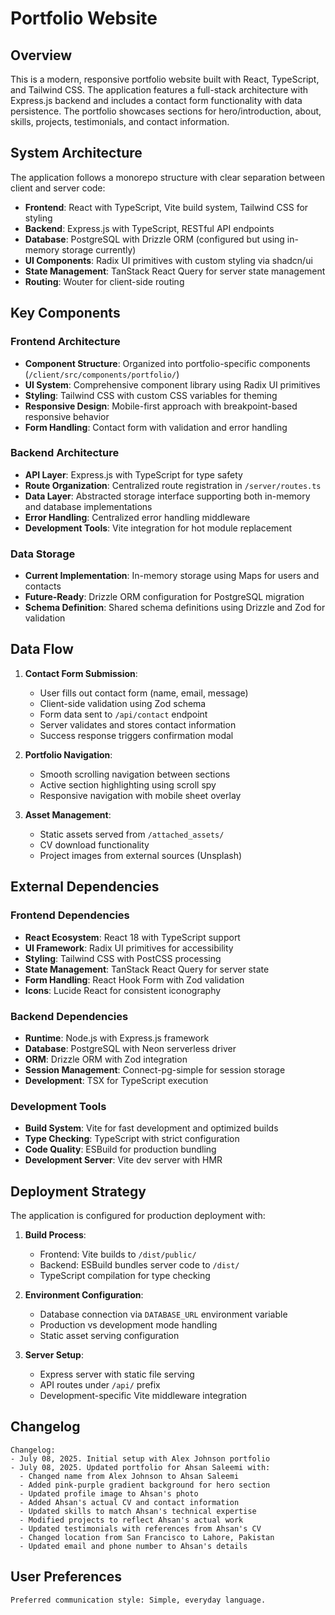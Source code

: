 # Portfolio Website

## Overview

This is a modern, responsive portfolio website built with React, TypeScript, and Tailwind CSS. The application features a full-stack architecture with Express.js backend and includes a contact form functionality with data persistence. The portfolio showcases sections for hero/introduction, about, skills, projects, testimonials, and contact information.

## System Architecture

The application follows a monorepo structure with clear separation between client and server code:

- **Frontend**: React with TypeScript, Vite build system, Tailwind CSS for styling
- **Backend**: Express.js with TypeScript, RESTful API endpoints
- **Database**: PostgreSQL with Drizzle ORM (configured but using in-memory storage currently)
- **UI Components**: Radix UI primitives with custom styling via shadcn/ui
- **State Management**: TanStack React Query for server state management
- **Routing**: Wouter for client-side routing

## Key Components

### Frontend Architecture
- **Component Structure**: Organized into portfolio-specific components (`/client/src/components/portfolio/`)
- **UI System**: Comprehensive component library using Radix UI primitives
- **Styling**: Tailwind CSS with custom CSS variables for theming
- **Responsive Design**: Mobile-first approach with breakpoint-based responsive behavior
- **Form Handling**: Contact form with validation and error handling

### Backend Architecture
- **API Layer**: Express.js with TypeScript for type safety
- **Route Organization**: Centralized route registration in `/server/routes.ts`
- **Data Layer**: Abstracted storage interface supporting both in-memory and database implementations
- **Error Handling**: Centralized error handling middleware
- **Development Tools**: Vite integration for hot module replacement

### Data Storage
- **Current Implementation**: In-memory storage using Maps for users and contacts
- **Future-Ready**: Drizzle ORM configuration for PostgreSQL migration
- **Schema Definition**: Shared schema definitions using Drizzle and Zod for validation

## Data Flow

1. **Contact Form Submission**:
   - User fills out contact form (name, email, message)
   - Client-side validation using Zod schema
   - Form data sent to `/api/contact` endpoint
   - Server validates and stores contact information
   - Success response triggers confirmation modal

2. **Portfolio Navigation**:
   - Smooth scrolling navigation between sections
   - Active section highlighting using scroll spy
   - Responsive navigation with mobile sheet overlay

3. **Asset Management**:
   - Static assets served from `/attached_assets/`
   - CV download functionality
   - Project images from external sources (Unsplash)

## External Dependencies

### Frontend Dependencies
- **React Ecosystem**: React 18 with TypeScript support
- **UI Framework**: Radix UI primitives for accessibility
- **Styling**: Tailwind CSS with PostCSS processing
- **State Management**: TanStack React Query for server state
- **Form Handling**: React Hook Form with Zod validation
- **Icons**: Lucide React for consistent iconography

### Backend Dependencies
- **Runtime**: Node.js with Express.js framework
- **Database**: PostgreSQL with Neon serverless driver
- **ORM**: Drizzle ORM with Zod integration
- **Session Management**: Connect-pg-simple for session storage
- **Development**: TSX for TypeScript execution

### Development Tools
- **Build System**: Vite for fast development and optimized builds
- **Type Checking**: TypeScript with strict configuration
- **Code Quality**: ESBuild for production bundling
- **Development Server**: Vite dev server with HMR

## Deployment Strategy

The application is configured for production deployment with:

1. **Build Process**:
   - Frontend: Vite builds to `/dist/public/`
   - Backend: ESBuild bundles server code to `/dist/`
   - TypeScript compilation for type checking

2. **Environment Configuration**:
   - Database connection via `DATABASE_URL` environment variable
   - Production vs development mode handling
   - Static asset serving configuration

3. **Server Setup**:
   - Express server with static file serving
   - API routes under `/api/` prefix
   - Development-specific Vite middleware integration

## Changelog

```
Changelog:
- July 08, 2025. Initial setup with Alex Johnson portfolio
- July 08, 2025. Updated portfolio for Ahsan Saleemi with:
  - Changed name from Alex Johnson to Ahsan Saleemi
  - Added pink-purple gradient background for hero section
  - Updated profile image to Ahsan's photo
  - Added Ahsan's actual CV and contact information
  - Updated skills to match Ahsan's technical expertise
  - Modified projects to reflect Ahsan's actual work
  - Updated testimonials with references from Ahsan's CV
  - Changed location from San Francisco to Lahore, Pakistan
  - Updated email and phone number to Ahsan's details
```

## User Preferences

```
Preferred communication style: Simple, everyday language.
```